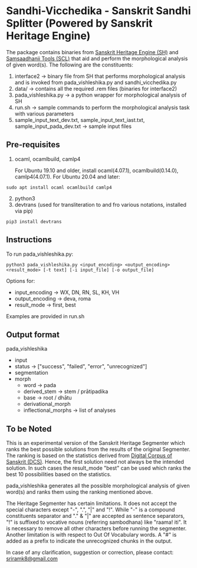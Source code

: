 # Sandhi-Vicchedika - Sanskrit Sandhi Splitter (Powered by Sanskrit Heritage Engine)

The package contains binaries from [Sanskrit Heritage Engine (SH)](https://sanskrit.inria.fr/) and [Samsaadhanii Tools (SCL)](https://sanskrit.uohyd.ac.in/scl/) that aid and perform the morphological analysis of given word(s). The following are the constituents:

1. interface2 &rarr; binary file from SH that performs morphological analysis and is invoked from pada\_vishleshika.py and sandhi\_vicchedika.py
2. data/ &rarr; contains all the required .rem files (binaries for interface2)
3. pada\_vishleshika.py &rarr; a python wrapper for morphological analysis of SH
6. run.sh &rarr; sample commands to perform the morphological analysis task with various parameters
7. sample\_input\_text\_dev.txt, sample\_input\_text\_iast.txt, sample\_input\_pada\_dev.txt &rarr; sample input files

## Pre-requisites

1. ocaml, ocamlbuild, camlp4
    
    For Ubuntu 19.10 and older, install ocaml(4.07.1), ocamlbuild(0.14.0), camlp4(4.07.1). For Ubuntu 20.04 and later:
```
sudo apt install ocaml ocamlbuild camlp4
```
    
2. python3
3. devtrans (used for transliteration to and fro various notations, installed via pip)

```
pip3 install devtrans
```

## Instructions

To run pada\_vishleshika.py:

```
python3 pada_vishleshika.py <input_encoding> <output_encoding> <result_mode> [-t text] [-i input_file] [-o output_file]
```

Options for:
* input\_encoding &rarr; WX, DN, RN, SL, KH, VH
* output\_encoding &rarr; deva, roma
* result_mode &rarr; first, best

Examples are provided in run.sh

## Output format

pada\_vishleshika

* input 
* status &rarr; ["success", "failed", "error", "unrecognized"]
* segmentation
* morph
    * word &rarr; pada
    * derived\_stem &rarr; stem / prātipadika
    * base &rarr; root / dhātu
    * derivational\_morph 
    * inflectional\_morphs &rarr; list of analyses


## To be Noted

This is an experimental version of the Sanskrit Heritage Segmenter which ranks the best possible solutions from the results of the original Segmenter. The ranking is based on the statistics derived from [Digital Corpus of Sanskrit (DCS)](http://www.sanskrit-linguistics.org/dcs/). Hence, the first solution need not always be the intended solution. In such cases the result\_mode "best" can be used which ranks the best 10 possibilities based on the statistics. 

pada\_vishleshika generates all the possible morphological analysis of given word(s) and ranks them using the ranking mentioned above.

The Heritage Segmenter has certain limitations. It does not accept the special characters except "-", ".", "|" and "!". While "-" is a compound constituents separator and "." & "|" are accepted as sentence separators, "!" is suffixed to vocative nouns (referring sambodhana) like "raama! iti". It is necessary to remove all other characters before running the segmenter. Another limitation is with respect to Out Of Vocabulary words. A "#" is added as a prefix to indicate the unrecognized chunks in the output.

In case of any clarification, suggestion or correction, please contact: sriramk8@gmail.com
